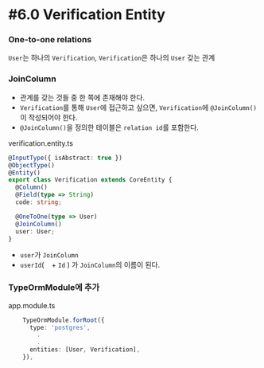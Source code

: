 # #6.0 Verification Entity

### One-to-one relations

`User`는 하나의 `Verification`, `Verification`은 하나의 `User` 갖는 관계

### JoinColumn

- 관계를 갖는 것들 중 한 쪽에 존재해야 한다.
- `Verification`를 통해 `User`에 접근하고 싶으면, `Verification`에 `@JoinColumn()`이 작성되어야 한다.
- `@JoinColumn()`을 정의한 테이블은 `relation id`를 포함한다.

verification.entity.ts

```ts
@InputType({ isAbstract: true })
@ObjectType()
@Entity()
export class Verification extends CoreEntity {
  @Column()
  @Field(type => String)
  code: string;

  @OneToOne(type => User)
  @JoinColumn()
  user: User;
}
```

- `user`가 `JoinColumn`
- `userId`( ` ` + `Id` ) 가 `JoinColumn`의 이름이 된다.

### TypeOrmModule에 추가

app.module.ts

```ts
    TypeOrmModule.forRoot({
      type: 'postgres',
        .
        .
      entities: [User, Verification],
    }),
```
